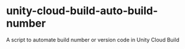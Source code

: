 # unity-cloud-build-auto-build-number
A script to automate build number or version code in Unity Cloud Build
